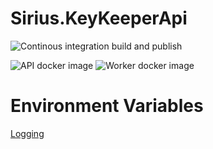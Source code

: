 # Sirius.KeyKeeperApi

![Continous integration build and publish](https://github.com/swisschain/Sirius.KeyKeeperApi/workflows/Continous%20integration%20build%20and%20publish/badge.svg)

![API docker image](https://img.shields.io/docker/v/swisschains/sirius-key-keeper-api?sort=semver)
![Worker docker image](https://img.shields.io/docker/v/swisschains/sirius-key-keeper-api-worker?sort=semver)

# Environment Variables
[Logging](https://github.com/swisschain/Swisschain.Sdk.Server/blob/master/README.md#logging)
